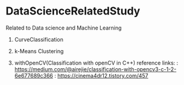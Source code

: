 # DataScienceRelatedStudy
Related to Data science and Machine Learning

1. CurveClassification

2. k-Means Clustering

3. withOpenCV(Classification with openCV in C++)
reference links: 
: https://medium.com/@airejie/classification-with-opencv3-c-1-2-6e677689c366
: https://cinema4dr12.tistory.com/457

